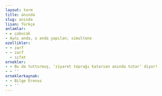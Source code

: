 ```yaml
---
layout: term
title: anında
slug: aninda
lisan: Türkçe
anlamlar:
- ► çabucak
- Aynı anda, o anda yapılan; simultane
ozellikler:
- - zarf
- - zarf
  - sıfat
ornekler:
- - Bu da tutturmuş, ‘ziyaret toprağı katarsan anında tutar’ diyor!
- - ''
orneklerkaynak:
- - Bilge Erenus
- - ''
---
```

